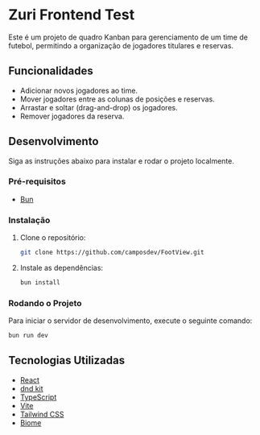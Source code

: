 # Zuri Frontend Test

Este é um projeto de quadro Kanban para gerenciamento de um time de futebol, permitindo a organização de jogadores titulares e reservas.

## Funcionalidades

- Adicionar novos jogadores ao time.
- Mover jogadores entre as colunas de posições e reservas.
- Arrastar e soltar (drag-and-drop) os jogadores.
- Remover jogadores da reserva.

## Desenvolvimento

Siga as instruções abaixo para instalar e rodar o projeto localmente.

### Pré-requisitos

- [Bun](https://bun.sh/)

### Instalação

1. Clone o repositório:
   ```sh
   git clone https://github.com/camposdev/FootView.git
   ```
2. Instale as dependências:
   ```sh
   bun install
   ```

### Rodando o Projeto

Para iniciar o servidor de desenvolvimento, execute o seguinte comando:

```sh
bun run dev
```

## Tecnologias Utilizadas

- [React](https://reactjs.org)
- [dnd kit](https://dndkit.com)
- [TypeScript](https://www.typescriptlang.org)
- [Vite](https://vitejs.dev)
- [Tailwind CSS](https://tailwindcss.com)
- [Biome](https://biomejs.dev)
